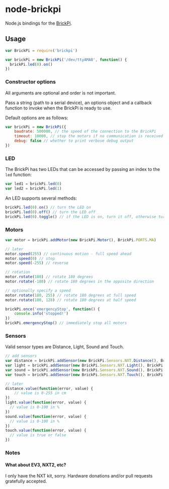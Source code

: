 # node-brickpi

Node.js bindings for the [BrickPi](http://www.dexterindustries.com/BrickPi).

## Usage

```javascript
var BrickPi = require('brickpi')

var brickPi = new BrickPi('/dev/ttyAMA0', function() {
  brickPi.led(0).on()
})
```

### Constructor options

All arguments are optional and order is not important.

Pass a string (path to a serial device), an options object and a callback function to invoke when the BrickPi is ready 
to use.

Default options are as follows:

```javascript
var brickPi = new BrickPi({
    baudrate: 500000, // the speed of the connection to the BrickPi
    timeout: 10000, // stop the motors if no communication is received in this time period (ms)
    debug: false // whether to print verbose debug output
})
```

### LED

The BrickPi has two LEDs that can be accessed by passing an index to the `led` function:

```javascript
var led1 = brickPi.led(0)
var led2 = brickPi.led(1)
```

An LED supports several methods:

```javascript
brickPi.led(0).on() // turn the LED on
brickPi.led(0).off() // turn the LED off
brickPi.led(0).toggle() // if the LED is on, turn it off, otherwise turn it on
```

### Motors

```javascript
var motor = brickPi.addMotor(new BrickPi.Motor(), BrickPi.PORTS.MA)

// later
motor.speed(255) // continuous motion - full speed ahead
motor.speed(0) // stop
motor.speed(-255) // reverse

// rotation
motor.rotate(180) // rotate 180 degrees
motor.rotate(-180) // rotate 180 degrees in the opposite direction

// optionally specify a speed
motor.rotate(180, 255) // rotate 180 degrees at full speed
motor.rotate(180, 128) // rotate 180 degrees at half speed

brickPi.once('emergencyStop', function() {
    console.info('stopped!')
})
brickPi.emergencyStop() // immediately stop all motors
```

### Sensors

Valid sensor types are Distance, Light, Sound and Touch. 

```javascript
// add sensors
var distance = brickPi.addSensor(new BrickPi.Sensors.NXT.Distance(), BrickPi.PORTS.S1)
var light = brickPi.addSensor(new BrickPi.Sensors.NXT.Light(), BrickPi.PORTS.S2)
var sound = brickPi.addSensor(new BrickPi.Sensors.NXT.Sound(), BrickPi.PORTS.S3)
var touch = brickPi.addSensor(new BrickPi.Sensors.NXT.Touch(), BrickPi.PORTS.S4)

// later
distance.value(function(error, value) {
    // value is 0-255 in cm
}) 
light.value(function(error, value) {
  // value is 0-100 in %
})
sound.value(function(error, value) {
  // value is 0-100 in %
})
touch.value(function(error, value) {
  // value is true or false
})
```

### Notes

#### What about EV3, NXT2, etc?

I only have the NXT kit, sorry.  Hardware donations and/or pull requests gratefully accepted.
